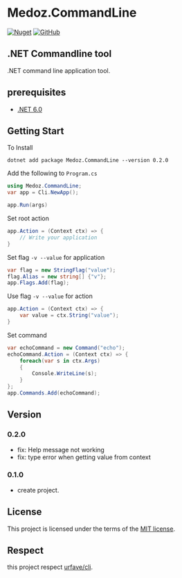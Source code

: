 # Medoz.CommandLine
[![Nuget](https://img.shields.io/nuget/v/Medoz.CommandLine)](https://www.nuget.org/packages/Medoz.CommandLine/)
[![GitHub](https://img.shields.io/github/license/Atoyr/Medoz.CommandLine)](https://github.com/Atoyr/Medoz.CommandLine/blob/main/LICENSE)
## .NET Commandline tool
.NET command line application tool.

## prerequisites
- [.NET 6.0](https://dotnet.microsoft.com/download/dotnet/6.0)

## Getting Start
To Install
```
dotnet add package Medoz.CommandLine --version 0.2.0
```

Add the following to `Program.cs`
``` cs
using Medoz.CommandLine;
var app = Cli.NewApp();

app.Run(args)
```

Set root action
``` cs
app.Action = (Context ctx) => {
    // Write your application
}
```

Set flag `-v --value` for application
``` cs
var flag = new StringFlag("value");
flag.Alias = new string[] {"v"};
app.Flags.Add(flag);
```

Use flag `-v --value` for action
``` cs
app.Action = (Context ctx) => {
    var value = ctx.String("value");
}
```

Set command
``` cs
var echoCommand = new Command("echo");
echoCommand.Action = (Context ctx) => {
    foreach(var s in ctx.Args)
    {
        Console.WriteLine(s);
    }
};
app.Commands.Add(echoCommand);
```

## Version
### 0.2.0
- fix: Help message not working
- fix: type error when getting value from context
### 0.1.0
- create project.

## License
This project is licensed under the terms of the [MIT license](LICENSE).

## Respect
this project respect [urfave/cli](https://github.com/urfave/cli).

